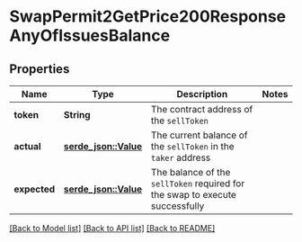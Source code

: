 # SwapPermit2GetPrice200ResponseAnyOfIssuesBalance

## Properties

Name | Type | Description | Notes
------------ | ------------- | ------------- | -------------
**token** | **String** | The contract address of the `sellToken` | 
**actual** | [**serde_json::Value**](serde_json::Value.md) | The current balance of the `sellToken` in the `taker` address | 
**expected** | [**serde_json::Value**](serde_json::Value.md) | The balance of the `sellToken` required for the swap to execute successfully | 

[[Back to Model list]](../README.md#documentation-for-models) [[Back to API list]](../README.md#documentation-for-api-endpoints) [[Back to README]](../README.md)


